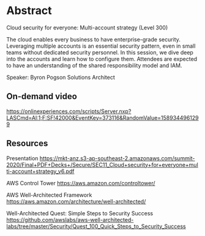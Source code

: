 # Abstract

Cloud security for everyone: Multi-account strategy (Level 300)

The cloud enables every business to have enterprise-grade security. Leveraging multiple accounts is an essential security pattern, even in small teams without dedicated security personnel. In this session, we dive deep into the accounts and learn how to configure them. Attendees are expected to have an understanding of the shared responsibility model and IAM.

Speaker: Byron Pogson
Solutions Architect

## On-demand video

<https://onlinexperiences.com/scripts/Server.nxp?LASCmd=AI:1;F:SF!42000&EventKey=373116&RandomValue=1589344961299>

## Resources

Presentation
<https://mkt-anz.s3-ap-southeast-2.amazonaws.com/summit-2020/Final+PDF+Decks+/Secure/SEC11_Cloud+security+for+everyone+multi-account+strategy_v6.pdf>

AWS Control Tower
<https://aws.amazon.com/controltower/>

AWS Well-Architected Framework
<https://aws.amazon.com/architecture/well-architected/>

Well-Architected Quest: Simple Steps to Security Success
<https://github.com/awslabs/aws-well-architected-labs/tree/master/Security/Quest_100_Quick_Steps_to_Security_Success>
